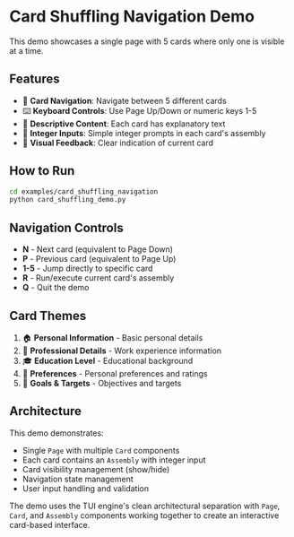 # Card Shuffling Navigation Demo

This demo showcases a single page with 5 cards where only one is visible at a time.

## Features

- 🎴 **Card Navigation**: Navigate between 5 different cards
- ⌨️ **Keyboard Controls**: Use Page Up/Down or numeric keys 1-5
- 📝 **Descriptive Content**: Each card has explanatory text
- 🔢 **Integer Inputs**: Simple integer prompts in each card's assembly
- 🎯 **Visual Feedback**: Clear indication of current card

## How to Run

```bash
cd examples/card_shuffling_navigation
python card_shuffling_demo.py
```

## Navigation Controls

- **N** - Next card (equivalent to Page Down)
- **P** - Previous card (equivalent to Page Up) 
- **1-5** - Jump directly to specific card
- **R** - Run/execute current card's assembly
- **Q** - Quit the demo

## Card Themes

1. 🏠 **Personal Information** - Basic personal details
2. 💼 **Professional Details** - Work experience information  
3. 🎓 **Education Level** - Educational background
4. 🌟 **Preferences** - Personal preferences and ratings
5. 🎯 **Goals & Targets** - Objectives and targets

## Architecture

This demo demonstrates:
- Single `Page` with multiple `Card` components
- Each card contains an `Assembly` with integer input
- Card visibility management (show/hide)
- Navigation state management
- User input handling and validation

The demo uses the TUI engine's clean architectural separation with `Page`, `Card`, and `Assembly` components working together to create an interactive card-based interface.